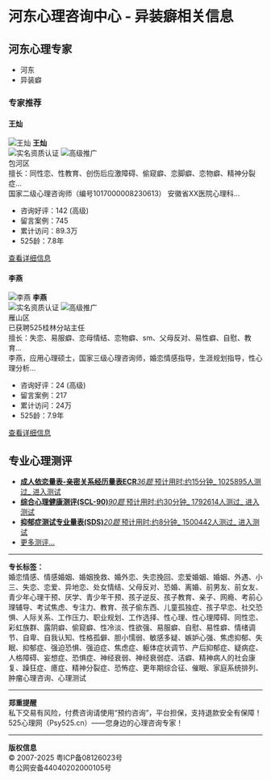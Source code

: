 # 河东心理咨询中心 - 异装癖相关信息

## 河东心理专家

-   河东
-   异装癖

### 专家推荐

#### 王灿
![王灿](https://img.psy525.cn/upload/avatar/20250108/4c931c24bb2a43cc92ca829e4cb97d65.jpg!200)
**王灿**  
![实名资质认证](/res/images/common/rz1.gif) ![高级推广](/res/images/common/icon4.gif)  
包河区  
擅长：同性恋、性教育、创伤后应激障碍、偷窥癖、恋脚癖、恋物癖、精神分裂症...  
国家二级心理咨询师（编号1017000008230613） 安徽省XX医院心理科…

-   咨询好评：142 (高级)
-   留言案例：745
-   累计访问：89.3万
-   525龄：7.8年

[查看详细信息](/d25984.html)

#### 李燕
![李燕](https://img.psy525.cn/upload/avatar/20190417/248e8a42cae64a788380f1fb99e3c4a2.jpg!200)
**李燕**  
![实名资质认证](/res/images/common/rz1.gif) ![高级推广](/res/images/common/icon4.gif)  
雁山区  
已获聘525桂林分站主任  
擅长：失恋、易服癖、恋母情结、恋物癖、sm、父母反对、易性癖、自慰、教育...  
李燕，应用心理硕士，国家三级心理咨询师，婚恋情感指导，生涯规划指导，性心理分析...

-   咨询好评：24 (高级)
-   留言案例：217
-   累计访问：24万
-   525龄：7.9年

[查看详细信息](/d25263.html)

## 专业心理测评

-   [**成人依恋量表-亲密关系经历量表ECR**_36题_ 预计用时:约15分钟_ 1025895人测过_ 进入测试](https://img.psy525.cn/upload/2017/12/19/e442497954374b658de9d9031b516368.jpg!120fixed)  
-   [**综合心理健康测评(SCL-90)**_90题_ 预计用时:约30分钟_ 1792614人测过_ 进入测试](https://img.psy525.cn/upload/2023/08/21/10e694049d684b3fb573848607012679.jpg!120fixed)  
-   [**抑郁症测试专业量表(SDS)**_20题_ 预计用时:约8分钟_ 1500442人测过_ 进入测试](https://img.psy525.cn/upload/2022/12/14/4483095a20b74e51a6c7b65da0bed377.jpg!120fixed)  
-   [更多测评...](/ceshi/index.html)

---

**专长标签：**  
婚恋情感、情感婚姻、婚姻挽救、婚外恋、失恋挽回、恋爱婚姻、婚姻、外遇、小三、失恋、恋爱、异地恋、处女情结、父母反对、恐婚、离婚、前男友、前女友、青少年心理干预、厌学、青少年干预、孩子逆反、孩子教育、亲子、网瘾、考前心理辅导、考试焦虑、专注力、教育、孩子偷东西、儿童孤独症、孩子早恋、社交恐惧、人际关系、工作压力、职业规划、工作选择、性心理、性心理障碍、同性恋、彩虹族群、露阴癖、偷窥癖、性冷淡、性欲强、易服癖、自慰、易性癖、情绪调节、自卑、自我认知、性格孤僻、胆小懦弱、敏感多疑、嫉妒心强、焦虑抑郁、失眠、抑郁症、强迫恐惧、强迫症、焦虑症、躯体症状调节、产后抑郁症、疑病症、人格障碍、妄想症、恐惧症、神经衰弱、神经衰弱症、洁癖、精神病人的社会康复、躁狂症、癔症、精神分裂症、恐怖症、更年期综合征、催眠、家庭系统排列、肿瘤心理咨询、心理测试

---

**郑重提醒**  
私下交易有风险，付费咨询请使用“预约咨询”，平台担保，支持退款安全有保障！  
525心理网（Psy525.cn）——您身边的心理咨询专家！  

---

**版权信息**  
© 2007-2025 粤ICP备08126023号  
粤公网安备44040202000105号  
